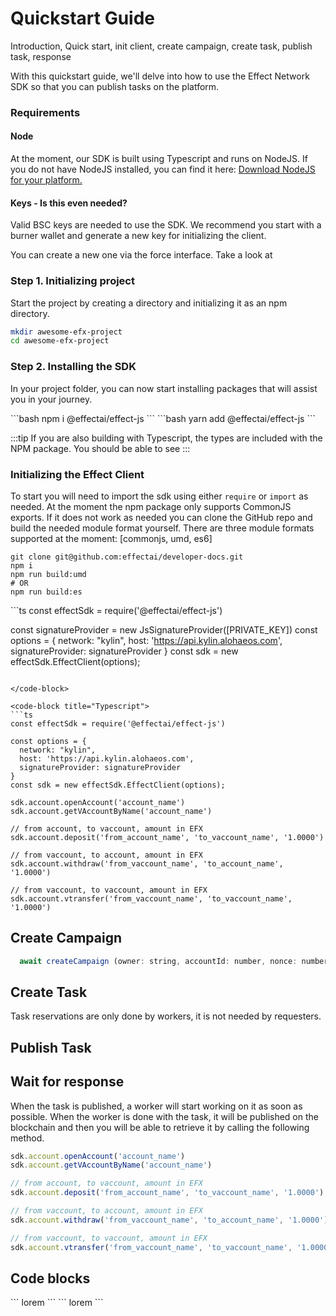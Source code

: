 # Quickstart Guide

Introduction, Quick start, init client, create campaign, create task, publish task, response

With this quickstart guide, we'll delve into how to use the Effect Network SDK so that you can publish tasks on the platform. 

### Requirements

#### Node
At the moment, our SDK is built using Typescript and runs on NodeJS. If you do not have NodeJS installed, you can find it here:
[Download NodeJS for your platform.](https://nodejs.org/en/download/)

#### Keys - Is this even needed?
Valid BSC keys are needed to use the SDK.
We recommend you start with a burner wallet and generate a new key for initializing the client.

You can create a new one via the force interface.
Take a look at 

### Step 1. Initializing project

Start the project by creating a directory and initializing it as an npm directory.

```bash
mkdir awesome-efx-project
cd awesome-efx-project
```

### Step 2. Installing the SDK
In your project folder, you can now start installing packages that will assist you in your journey.

<code-group>
<code-block title="NPM">
```bash
npm i @effectai/effect-js
```
</code-block>

<code-block title="YARN">
```bash
yarn add @effectai/effect-js
```
</code-block>
</code-group>

:::tip 
If you are also building with Typescript, the types are included with the NPM package. You should be able to see 
:::


### Initializing the Effect Client
To start you will need to import the sdk using either `require` or `import` as needed. 
At the moment the npm package only supports CommonJS exports. If it does not work as needed you can clone the GitHub repo and build the needed module format yourself. 
There are three module formats supported at the moment: [commonjs, umd, es6]
```
git clone git@github.com:effectai/developer-docs.git
npm i
npm run build:umd
# OR
npm run build:es
```

<code-group>
<code-block title="Javscript">
```ts
const effectSdk = require('@effectai/effect-js')

const signatureProvider = new JsSignatureProvider([PRIVATE_KEY])
const options = {
  network: "kylin",
  host: 'https://api.kylin.alohaeos.com',
  signatureProvider: signatureProvider
}
const sdk = new effectSdk.EffectClient(options);


```

</code-block>

<code-block title="Typescript">
```ts
const effectSdk = require('@effectai/effect-js')

const options = {
  network: "kylin",
  host: 'https://api.kylin.alohaeos.com',
  signatureProvider: signatureProvider
}
const sdk = new effectSdk.EffectClient(options);

sdk.account.openAccount('account_name')
sdk.account.getVAccountByName('account_name')

// from account, to vaccount, amount in EFX
sdk.account.deposit('from_account_name', 'to_vaccount_name', '1.0000')

// from vaccount, to account, amount in EFX
sdk.account.withdraw('from_vaccount_name', 'to_account_name', '1.0000')

// from vaccount, to vaccount, amount in EFX
sdk.account.vtransfer('from_vaccount_name', 'to_vaccount_name', '1.0000')

```
</code-block>
</code-group>

## Create Campaign

```js
  await createCampaign (owner: string, accountId: number, nonce: number, hash: string, quantity: string, options: object)


```


## Create Task
Task reservations are only done by workers, it is not needed by requesters.


## Publish Task

## Wait for response
When the task is published, a worker will start working on it as soon as possible. When the worker is done with the task, it will be published on the blockchain and then you will be able to retrieve it by calling the following method.

```js
sdk.account.openAccount('account_name')
sdk.account.getVAccountByName('account_name')

// from account, to vaccount, amount in EFX
sdk.account.deposit('from_account_name', 'to_vaccount_name', '1.0000')

// from vaccount, to account, amount in EFX
sdk.account.withdraw('from_vaccount_name', 'to_account_name', '1.0000')

// from vaccount, to vaccount, amount in EFX
sdk.account.vtransfer('from_vaccount_name', 'to_vaccount_name', '1.0000')
```

## Code blocks 
<code-group>
<code-block title="Javscript">
```
lorem
```
</code-block>

<code-block title="Typescript">
```
lorem
```
</code-block>
</code-group>